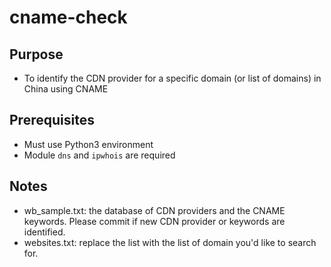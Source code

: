 # cname-check


## Purpose 
- To identify the CDN provider for a specific domain (or list of domains) in China using CNAME


## Prerequisites
- Must use Python3 environment
- Module `dns` and `ipwhois` are required 


## Notes
- wb_sample.txt: the database of CDN providers and the CNAME keywords. Please commit if new CDN provider or keywords are identified. 
- websites.txt: replace the list with the list of domain you'd like to search for. 

